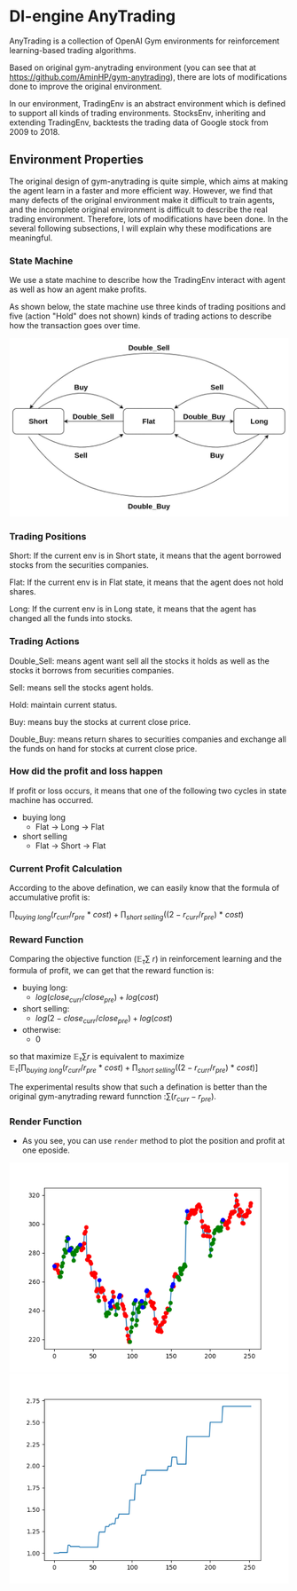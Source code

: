 # DI-engine AnyTrading

AnyTrading is a collection of OpenAI Gym environments for reinforcement learning-based trading algorithms. 

Based on original gym-anytrading environment (you can see that at https://github.com/AminHP/gym-anytrading), there are lots of modifications done to improve the original environment.

In our environment, TradingEnv is an abstract environment which is defined to support all kinds of trading environments. StocksEnv, inheriting and extending TradingEnv, backtests the trading data of Google stock from 2009 to 2018.

## Environment Properties

The original design of gym-anytrading is quite simple, which aims at making the agent learn in a faster and more efficient way. However, we find that 
many defects of the original environment make it difficult to train agents, and the incomplete original environment is difficult to describe the real trading environment. Therefore, lots of modifications have been done. In the several following subsections, I will explain why these modifications are meaningful.

### State Machine
We use a state machine to describe how the TradingEnv interact with agent as well as how an agent make profits.

As shown below, the state machine use three kinds of trading positions and five (action "Hold" does not shown) kinds of trading actions to describe how the transaction goes over time.

![state machine](./statemachine.png)

### Trading Positions

Short:
    If the current env is in Short state, it means that the agent borrowed stocks from the securities companies.

Flat:
    If the current env is in Flat state, it means that the agent does not hold shares.

Long:
    If the current env is in Long state, it means that the agent has changed all the funds into stocks.

### Trading Actions

Double_Sell:
    means agent want sell all the stocks it holds as well as the stocks it borrows from securities companies.

Sell:
    means sell the stocks agent holds.

Hold:
    maintain current status.

Buy:
    means buy the stocks at current close price.

Double_Buy:
    means return shares to securities companies and exchange all the funds on hand for stocks at current close price.

### How did the profit and loss happen

If profit or loss occurs, it means that one of the following two cycles in state machine has occurred.

- buying long
  - Flat -> Long -> Flat
- short selling
  - Flat -> Short -> Flat

### Current Profit Calculation

According to the above defination, we can easily know that the formula of accumulative profit is: 

$\prod_{buying\ long}(r_{curr}/r_{pre}\ *\ cost) + \prod_{short\ selling}((2-r_{curr}/r_{pre})\ *\ cost)$


### Reward Function



Comparing the objective function ($\mathbb{E}_{\tau}\sum\ r$) in reinforcement learning and the formula of profit, we can get that the reward function is:

- buying long:
  - $log(close_{curr} / close_{pre})+log(cost)$
- short selling:
  - $log(2 - close_{curr} / close_{pre})+log(cost)$
- otherwise:
  - 0
  
so that maximize $\mathbb{E}_{\tau} \sum r$ 
is equivalent to maximize $\mathbb{E}_{\tau}[\prod_{buying\ long}(r_{curr}/r_{pre}\ *\ cost) + \prod_{short\ selling}((2-r_{curr}/r_{pre})\ *\ cost)]$

The experimental results show that such a defination is better than the original gym-anytrading reward funnction :$\sum(r_{curr} - r_{pre})$.
### Render Function

- As you see, you can use `render` method to plot the position and profit at one eposide.
  

![position](./position.png)![profit](./profit.png)


